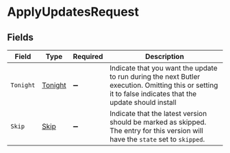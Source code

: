 # ApplyUpdatesRequest


## Fields

| Field                                                                                                                                                    | Type                                                                                                                                                     | Required                                                                                                                                                 | Description                                                                                                                                              |
| -------------------------------------------------------------------------------------------------------------------------------------------------------- | -------------------------------------------------------------------------------------------------------------------------------------------------------- | -------------------------------------------------------------------------------------------------------------------------------------------------------- | -------------------------------------------------------------------------------------------------------------------------------------------------------- |
| `Tonight`                                                                                                                                                | [Tonight](../../Models/Requests/Tonight.md)                                                                                                              | :heavy_minus_sign:                                                                                                                                       | Indicate that you want the update to run during the next Butler execution. Omitting this or setting it to false indicates that the update should install |
| `Skip`                                                                                                                                                   | [Skip](../../Models/Requests/Skip.md)                                                                                                                    | :heavy_minus_sign:                                                                                                                                       | Indicate that the latest version should be marked as skipped. The <Release> entry for this version will have the `state` set to `skipped`.               |